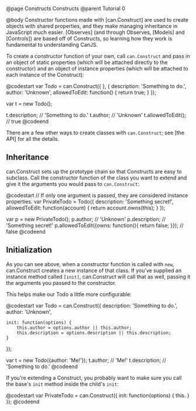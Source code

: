 @page Constructs Constructs
@parent Tutorial 0

@body
Constructor functions made with [can.Construct] are used to create objects with
shared properties, and they make managing inheritance in JavaScript much easier.
[Observes] \(and through Observes, [Models] and [Controls]) are based off of
Constructs, so learning how they work is fundamental to understanding CanJS.

To create a constructor function of your own, call `can.Construct` and pass in
an object of static properties (which will be attached directly to the 
constructor) and an object of instance properties (which will be attached to
each instance of the Construct):

@codestart
var Todo = can.Construct({ }, {
	description: 'Something to do.',
	author: 'Unknown',
	allowedToEdit: function() {
		return true;
	}
});

var t = new Todo();

t.description; // 'Something to do.'
t.author; // 'Unknown'
t.allowedToEdit(); // true
@codeend

There are a few other ways to create classes with  `can.Construct`; see
[the API] for all the details.

## Inheritance
can.Construct sets up the prototype chain so that Constructs are easy to
subclass. Call the constructor function of the class you want to extend and give
it the arguments you would pass to `can.Construct`:

@codestart
// If only one argument is passed, they are considered instance properties.
var PrivateTodo = Todo({
	description: 'Something secret!',
	allowedToEdit: function(account) {
		return account.owns(this);
	}
});

var p = new PrivateTodo();
p.author; // 'Unknown'
p.description; // 'Something secret!'
p.allowedToEdit({owns: function(){ return false; }}); // false
@codeend

## Initialization
As you can see above, when a constructor function is called with `new`,
can.Construct creates a new instance of that class. If you've supplied an
instance method called `[init]`, can.Construct will call that as well, passing
it the arguments you passed to the constructor.

This helps make our Todo a little more configurable:

@codestart
var Todo = can.Construct({
	description: 'Something to do.',
	author: 'Unknown',

	init: function(options) {
		this.author = options.author || this.author;
		this.description = options.description || this.description;
	}
});

var t = new Todo({author: 'Me!'});
t.author; // 'Me!'
t.description; // 'Something to do.'
@codeend

If you're extending a Construct, you probably want to make sure you call the
base's `init` method inside the child's `init`:

@codestart
var PrivateTodo = can.Construct({
	init: function(options) {
		this.
	}
});
@codeend